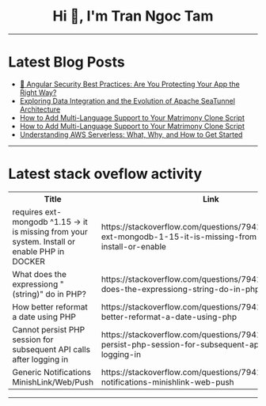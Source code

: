 <h1 align="center">Hi 👋, I'm Tran Ngoc Tam</h1>

---

# Latest Blog Posts 
<!-- BLOG-POST-LIST:START -->
- [🔐 Angular Security Best Practices: Are You Protecting Your App the Right Way?](https://dev.to/dct_technologyprivatelimited/angular-security-best-practices-are-you-protecting-your-app-the-right-way-3877)
- [Exploring Data Integration and the Evolution of Apache SeaTunnel Architecture](https://dev.to/seatunnel/exploring-data-integration-and-the-evolution-of-apache-seatunnel-architecture-3649)
- [How to Add Multi-Language Support to Your Matrimony Clone Script](https://dev.to/manavkapoor/how-to-add-multi-language-support-to-your-matrimony-clone-script-5b2k)
- [How to Add Multi-Language Support to Your Matrimony Clone Script](https://dev.to/manavkapoor/how-to-add-multi-language-support-to-your-matrimony-clone-script-1j9m)
- [Understanding AWS Serverless: What, Why, and How to Get Started](https://dev.to/vish10/understanding-aws-serverless-what-why-and-how-to-get-started-k3e)
<!-- BLOG-POST-LIST:END -->

---

# Latest stack oveflow activity
<table>
  <tr><th>Title</th><th>Link</th></tr>
  <!-- STACKOVERFLOW:START --><tr><td>requires ext-mongodb ^1.15 -&gt; it is missing from your system. Install or enable PHP in DOCKER</td><td>https://stackoverflow.com/questions/79413682/requires-ext-mongodb-1-15-it-is-missing-from-your-system-install-or-enable</td></tr><tr><td>What does the expressiong &quot;&lpar;string&rpar;&quot; do in PHP?</td><td>https://stackoverflow.com/questions/79413439/what-does-the-expressiong-string-do-in-php</td></tr><tr><td>How better reformat a date using PHP</td><td>https://stackoverflow.com/questions/79413401/how-better-reformat-a-date-using-php</td></tr><tr><td>Cannot persist PHP session for subsequent API calls after logging in</td><td>https://stackoverflow.com/questions/79413069/cannot-persist-php-session-for-subsequent-api-calls-after-logging-in</td></tr><tr><td>Generic Notifications MinishLink/Web/Push</td><td>https://stackoverflow.com/questions/79412924/generic-notifications-minishlink-web-push</td></tr><!-- STACKOVERFLOW:END -->
</table>

---


